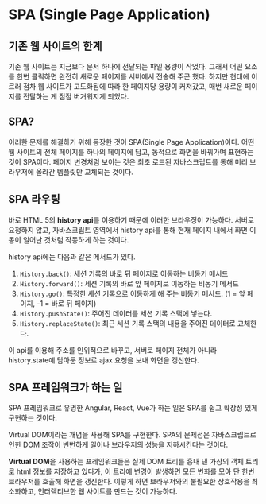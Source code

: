 # SPA (Single Page Application)

## 기존 웹 사이트의 한계

기존 웹 사이트는 지금보다 문서 하나에 전달되는 파일 용량이 작었다. 그래서 어떤 요소를 한번 클릭하면 완전히 새로운 페이지를 서버에서 전송해 주곤 했다. 하지만 현대에 이르러 점차 웹 사이트가 고도화됨에 따라 한 페이지당 용량이 커져갔고, 매번 새로운 페이지를 전달하는 게 점점 버거워지게 되었다.

## SPA?

이러한 문제를 해결하기 위해 등장한 것이 SPA(Single Page Application)이다. 어떤 웹 사이트의 전체 페이지를 하나의 페이지에 담고, 동적으로 화면을 바꿔가며 표현하는 것이 SPA이다. 페이지 변경처럼 보이는 것은 최초 로드된 자바스크립트를 통해 미리 브라우저에 올라간 템플릿만 교체되는 것이다.

## SPA 라우팅

바로 HTML 5의 **history api**를 이용하기 때문에 이러한 브라우징이 가능하다. 서버로 요청하지 않고, 자바스크립트 영역에서 history api를 통해 현재 페이지 내에서 화면 이동이 일어난 것처럼 작동하게 하는 것이다.

history api에는 다음과 같은 메서드가 있다.

1. `History.back()`: 세션 기록의 바로 뒤 페이지로 이동하는 비동기 메서드
2. `History.forward()`: 세션 기록의 바로 앞 페이지로 이동하는 비동기 메서드
3. `History.go()`: 특정한 세션 기록으로 이동하게 해 주는 비동기 메서드. (1 = 앞 페이지, -1 = 바로 뒤 페이지)
4. `History.pushState()`: 주어진 데이터를 세션 기록 스택에 넣는다.
5. `History.replaceState()`: 최근 세션 기록 스택의 내용을 주어진 데이터로 교체한다.

이 api를 이용해 주소를 인위적으로 바꾸고, 서버로 페이지 전체가 아니라 history.state에 담아둔 정보로 ajax 요청을 보내 화면을 갱신한다.

## SPA 프레임워크가 하는 일

SPA 프레임워크로 유명한 Angular, React, Vue가 하는 일은 SPA를 쉽고 확장성 있게 구현하는 것이다.

Virtual DOM이라는 개념을 사용해 SPA를 구현한다. SPA의 문제점은 자바스크립트로 인한 DOM 조작이 빈번하게 일어나 브라우저의 성능을 저하시킨다는 것이다.

**Virtual DOM**을 사용하는 프레임워크들은 실제 DOM 트리를 흉내 낸 가상의 객체 트리로 html 정보를 저장하고 있다가, 이 트리에 변경이 발생하면 모든 변화를 모아 단 한번 브라우저를 호출해 화면을 갱신한다. 이렇게 하면 브라우저와의 불필요한 상호작용을 최소화하고, 인터렉티브한 웹 사이트를 만드는 것이 가능하다.
